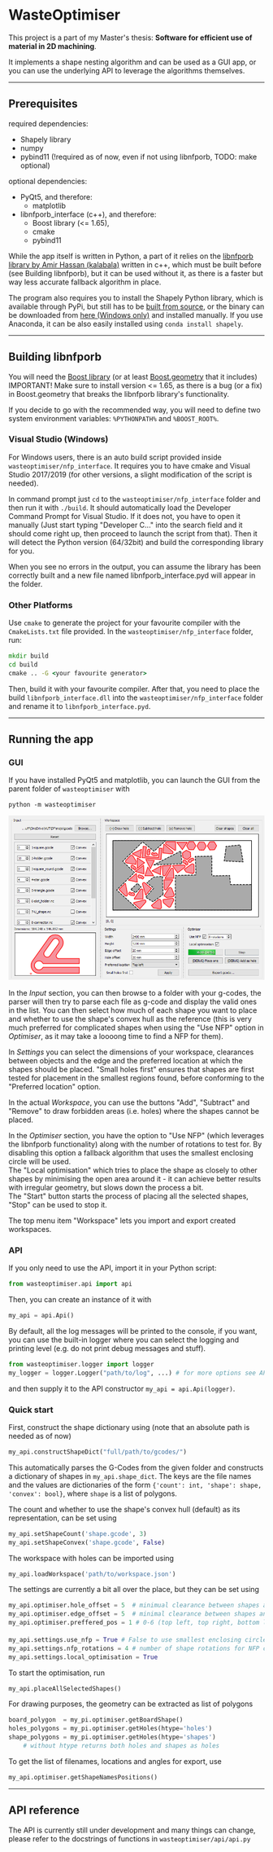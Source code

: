 # WasteOptimiser
This project is a part of my Master's thesis: __Software for efficient use of material in 2D machining__.

It implements a shape nesting algorithm and can be used as a GUI app, or you can use the underlying API to leverage the algorithms themselves.

-------
## Prerequisites
required dependencies: 
* Shapely library
* numpy
* pybind11 (!required as of now, even if not using libnfporb, TODO: make optional)

optional dependencies:
* PyQt5, and therefore:
    * matplotlib
* libnfporb_interface (c++), and therefore:
    * Boost library (<= 1.65),
    * cmake
    * pybind11

While the app itself is written in Python, a part of it relies on the [libnfporb library by Amir Hassan (kalabala)](https://github.com/kallaballa/libnfporb/) written in c++, which must be built before (see Building libnfporb), but it can be used without it, as there is a faster but way less accurate fallback algorithm in place.

The program also requires you to install the Shapely Python library, which is available through PyPi, but still has to be [built from source](https://github.com/Toblerity/Shapely), or the binary can be downloaded from [here (Windows only)](https://www.lfd.uci.edu/~gohlke/pythonlibs/#shapely) and installed manually. If you use Anaconda, it can be also easily installed using `conda install shapely`.

------------
## Building libnfporb
You will need the [Boost library](https://www.boost.org/) (or at least [Boost.geometry](https://www.boost.org/doc/libs/1_65_1/libs/geometry/doc/html/index.html) that it includes) IMPORTANT! Make sure to install version <= 1.65, as there is a bug (or a fix) in Boost.geometry that breaks the libnfporb library's functionality.

If you decide to go with the recommended way, you will need to define two system environment variables: `%PYTHONPATH%` and `%BOOST_ROOT%`. 

### Visual Studio (Windows)
For Windows users, there is an auto build script provided inside `wasteoptimiser/nfp_interface`. It requires you to have cmake and Visual Studio 2017/2019 (for other versions, a slight modification of the script is needed).

In command prompt just `cd` to the `wasteoptimiser/nfp_interface` folder and then run it with `./build`. It should automatically load the Developer Command Prompt for Visual Studio. If it does not, you have to open it manually (Just start typing "Developer C..." into the search field and it should come right up, then proceed to launch the script from that). Then it will detect the Python version (64/32bit) and build the corresponding library for you.

When you see no errors in the output, you can assume the library has been correctly built and a new file named libnfporb_interface.pyd will appear in the folder.

### Other Platforms
Use `cmake` to generate the project for your favourite compiler with the `CmakeLists.txt` file provided. In the `wasteoptimiser/nfp_interface` folder, run:
``` cmd
mkdir build
cd build
cmake .. -G <your favourite generator>
```
Then, build it with your favourite compiler. After that, you need to place the build `libnfporb_interface.dll` into the `wasteoptimiser/nfp_interface` folder and rename it to `libnfporb_interface.pyd`.

--------
## Running the app
### GUI
If you have installed PyQt5 and matplotlib, you can launch the GUI from the parent folder of `wasteoptimiser` with
```
python -m wasteoptimiser
```
![GUI](/screenshots/gui1.png)

In the _Input_ section, you can then browse to a folder with your g-codes, the parser will then try to parse each file as g-code and display the valid ones in the list. You can then select how much of each shape you want to place and whether to use the shape's convex hull as the reference (this is very much preferred for complicated shapes when using the "Use NFP" option in _Optimiser_, as it may take a loooong time to find a NFP for them).

In _Settings_ you can select the dimensions of your workspace, clearances between objects and the edge and the preferred location at which the shapes should be placed. "Small holes first" ensures that shapes are first tested for placement in the smallest regions found, before conforming to the "Preferred location" option.

In the actual _Workspace_, you can use the buttons "Add", "Subtract" and "Remove" to draw forbidden areas (i.e. holes) where the shapes cannot be placed.

In the _Optimiser_ section, you have the option to "Use NFP" (which leverages the libnfporb functionality) along with the number of rotations to test for. By disabling this option a fallback algorithm that uses the smallest enclosing circle will be used.\
The "Local optimisation" which tries to place the shape as closely to other shapes by minimising the open area around it - it can achieve better results with irregular geometry, but slows down the process a bit.\
The "Start" button starts the process of placing all the selected shapes, "Stop" can be used to stop it.

The top menu item "Workspace" lets you import and export created workspaces.

### API
If you only need to use the API, import it in your Python script:
``` Python
from wasteoptimiser.api import api
```
Then, you can create an instance of it with
``` Python
my_api = api.Api()
```
By default, all the log messages will be printed to the console, if you want, you can use the built-in logger where you can select the logging and printing level (e.g. do not print debug messages and stuff).
``` Python
from wasteoptimiser.logger import logger
my_logger = logger.Logger("path/to/log", ...) # for more options see API reference
```
and then supply it to the API constructor `my_api = api.Api(logger)`.


### Quick start

First, construct the shape dictionary using (note that an absolute path is needed as of now)

``` Python
my_api.constructShapeDict("full/path/to/gcodes/")
```

This automatically parses the G-Codes from the given folder and constructs a dictionary of shapes in `my_api.shape_dict`. The keys are the file names and the values are dictionaries of the form `{'count': int, 'shape': shape, 'convex': bool}`, where `shape` is a list of polygons.

The count and whether to use the shape's convex hull (default) as its representation, can be set using

``` Python
my_api.setShapeCount('shape.gcode', 3)
my_api.setShapeConvex('shape.gcode', False)
```

The workspace with holes can be imported using
```Python
my_api.loadWorkspace('path/to/workspace.json')
```

The settings are currently a bit all over the place, but they can be set using

``` Python
my_api.optimiser.hole_offset = 5  # minimual clearance between shapes and holes
my_api.optimiser.edge_offset = 5  # minimal clearance between shapes and boundary
my_api.optimiser.preffered_pos = 1 # 0-6 (top left, top right, bottom left..)

my_api.settings.use_nfp = True # False to use smallest enclosing circle method
my_api.settings.nfp_rotations = 4 # number of shape rotations for NFP construction
my_api.settings.local_optimisation = True
```

To start the optimisation, run 
``` Python
my_api.placeAllSelectedShapes()
```
For drawing purposes, the geometry can be extracted as list of polygons
``` Python
board_polygon  = my_pi.optimiser.getBoardShape()
holes_polygons = my_pi.optimiser.getHoles(htype='holes')
shape_polygons = my_pi.optimiser.getHoles(htype='shapes')
    # without htype returns both holes and shapes as holes
```
To get the list of filenames, locations and angles for export, use
```Python
my_api.optimiser.getShapeNamesPositions()
```

---------
## API reference

The API is currently still under development and many things can change, please refer to the docstrings of functions in `wasteoptimiser/api/api.py`